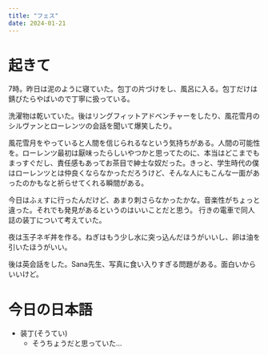 ```yaml
---
title: "フェス"
date: 2024-01-21
---
```


# 起きて
7時。昨日は泥のように寝ていた。包丁の片づけをし、風呂に入る。包丁だけは錆びたらやばいので丁寧に扱っている。

洗濯物は乾いていた。後はリングフィットアドベンチャーをしたり、風花雪月のシルヴァンとローレンツの会話を聞いて爆笑したり。

風花雪月をやっていると人間を信じられるなという気持ちがある。人間の可能性を。ローレンツ最初は厭味ったらしいやつかと思ってたのに、本当はどこまでもまっすぐだし、責任感もあってお茶目で紳士な奴だった。きっと、学生時代の僕はローレンツとは仲良くならなかっただろうけど、そんな人にもこんな一面があったのかもなと祈らせてくれる瞬間がある。



今日はふぇすに行ったんだけど、あまり刺さらなかったかな。音楽性がちょっと違った。それでも発見があるというのはいいことだと思う。
行きの電車で同人誌の装丁について考えていた。


夜は玉子ネギ丼を作る。ねぎはもう少し水に突っ込んだほうがいいし、卵は油を引いたほうがいい。


後は英会話をした。Sana先生、写真に食い入りすぎる問題がある。面白いからいいけど。

# 今日の日本語
- 装丁(そうてい)
  - そうちょうだと思っていた...